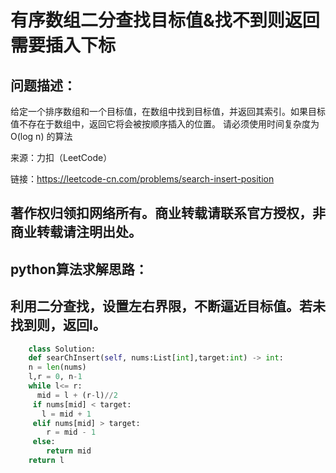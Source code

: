 # 有序数组二分查找目标值&找不到则返回需要插入下标

## 问题描述：

给定一个排序数组和一个目标值，在数组中找到目标值，并返回其索引。如果目标值不存在于数组中，返回它将会被按顺序插入的位置。
请必须使用时间复杂度为 O(log n) 的算法

来源：力扣（LeetCode）

链接：https://leetcode-cn.com/problems/search-insert-position

著作权归领扣网络所有。商业转载请联系官方授权，非商业转载请注明出处。
---
## python算法求解思路：

利用二分查找，设置左右界限，不断逼近目标值。若未找到则，返回l。
---
```python
    class Solution:
    def searChInsert(self, nums:List[int],target:int) -> int:
    n = len(nums)
    l,r = 0, n-1
    while l<= r:
      mid = l + (r-l)//2
     if nums[mid] < target:
       l = mid + 1
     elif nums[mid] > target:
        r = mid - 1
     else:
        return mid
    return l
```
  
